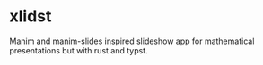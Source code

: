 # xlidst

Manim and manim-slides inspired slideshow app for mathematical presentations but with rust and typst.
